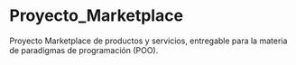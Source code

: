 # Proyecto_Marketplace
Proyecto Marketplace de productos y servicios, entregable para la materia de paradigmas de programación (POO).
